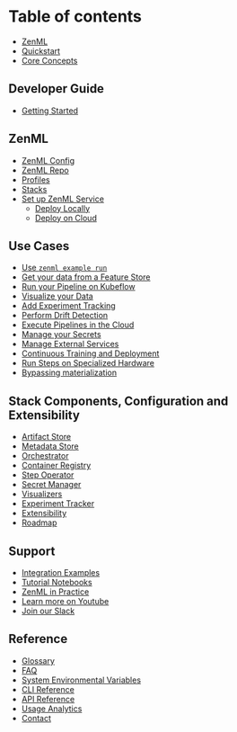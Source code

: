 # Table of contents

* [ZenML](index.md)
* [Quickstart](introduction/quickstart-guide.md)
* [Core Concepts](introduction/core-concepts.md)

## Developer Guide

* [Getting Started](guides/getting_started.md)

## ZenML

* [ZenML Config]()
* [ZenML Repo]()
* [Profiles](use_cases/profiles.md)
* [Stacks]()
* [Set up ZenML Service]()
  * [Deploy Locally]()
  * [Deploy on Cloud]()

## Use Cases

* [Use `zenml example run`](use_cases/zenml-example-cli.md)
* [Get your data from a Feature Store](use_cases/feature-store.md)
* [Run your Pipeline on Kubeflow](use_cases/run_on_kubeflow.md)
* [Visualize your Data](use_cases/explore_data.md)
* [Add Experiment Tracking]()
* [Perform Drift Detection]()
* [Execute Pipelines in the Cloud](use_cases/guide-aws-gcp-azure.md)
* [Manage your Secrets](use_cases/secrets.md)
* [Manage External Services](use_cases/services.md)
* [Continuous Training and Deployment](use_cases/continuous-training-and-deployment.md)
* [Run Steps on Specialized Hardware](use_cases/step-operators.md)
* [Bypassing materialization](use_cases/skip-materialization.md)

## Stack Components, Configuration and Extensibility

* [Artifact Store](stack_and_components/artifact_store.md)
* [Metadata Store](stack_and_components/metadata_store.md)
* [Orchestrator](stack_and_components/orchestrator.md)
* [Container Registry](stack_and_components/container_registry.md)
* [Step Operator](stack_and_components/step_operator.md)
* [Secret Manager](stack_and_components/secrets_manager.md)
* [Visualizers](stack_and_components/visualizers.md)
* [Experiment Tracker](stack_and_components/experiment_tracker.md)
* [Extensibility]()
* [Roadmap](stack_and_components/roadmap.md)

## Support

- [Integration Examples](https://github.com/zenml-io/zenml/tree/main/examples)
- [Tutorial Notebooks](https://github.com/zenml-io/zenbytes)
- [ZenML in Practice](https://github.com/zenml-io/zenfiles)
- [Learn more on Youtube](https://www.youtube.com/channel/UCi79n61eV2sVyYxJOqk_bMw)
- [Join our Slack](https://zenml.io/slack-invite/)

## Reference

- [Glossary](reference/glossary.md)
- [FAQ]()
- [System Environmental Variables](reference/system-env.md)
- [CLI Reference](https://apidocs.zenml.io/latest/cli/)
- [API Reference](https://apidocs.zenml.io/latest/)
- [Usage Analytics](reference/usage-analytics.md)
- [Contact](reference/contact.md)
